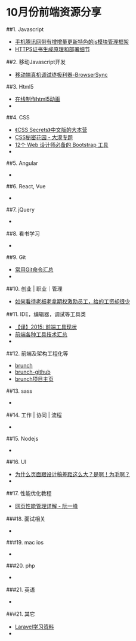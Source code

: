 # 10月份前端资源分享
##1. Javascript
- [手机腾讯网带有增增量更新特色的js模块管理框架](http://mt.tencent.com/)
- [HTTPS证书生成原理和部署细节](http://www.barretlee.com/blog/2015/10/05/how-to-build-a-https-server/)

##2. 移动Javascript开发
- [移动端真机调试终极利器-BrowserSync](http://www.codingserf.com/index.php/2015/03/browsersync/)

##3. Html5
- [在线制作html5动画](http://www.mugeda.com/animation/new?source=home)
- []()

##4. CSS
- [《CSS Secrets》中文版的大本营](https://github.com/cssmagic/CSS-Secrets)
- [CSS秘密花园 - 大漠专题](http://www.w3cplus.com/blog/tags/502.html)
- [12个 Web 设计师必备的 Bootstrap 工具](http://www.imooc.com/article/1452)
- []()

##5. Angular
- []()

##6. React, Vue
- []()

##7. jQuery
- []()


##8. 看书学习
- []()

##9. Git
- [常用Git命令汇总](http://www.jianshu.com/p/0f2ffa404ac1)
- []()

##10. 创业 | 职业｜管理
- [如何看待老板老拿期权激励员工，给的工资却很少](http://www.zhihu.com/question/29056889)

##11. IDE，编辑器，调试等工具类
- [【译】2015: 前端工具现状](http://www.w3ctech.com/topic/1513)
- [前端各种工具技术汇总](http://duoduo369.github.io/skill_issues/)
- []()

##12. 前端及架构工程化等
- [brunch](http://hao.jobbole.com/brunch/)
- [brunch-github](https://github.com/brunch/brunch)
- [brunch项目主页](http://brunch.io/)

##13. sass
- []()

##14. 工作 | 协同 | 流程
- []()

##15. Nodejs
- []()

##16. UI
- [为什么页面跟设计稿差距这么大？是啊！为毛啊？](http://www.uisdc.com/design-just-stay-design)
- []()

##17. 性能优化教程
- [网页性能管理详解 - 阮一峰](http://www.ruanyifeng.com/blog/2015/09/web-page-performance-in-depth.html)

###18. 面试相关
- []()

###19. mac ios
- []()


###20. php
- []()


###21. 英语
- []()


###21. 其它
- [Laravel学习资料](https://github.com/chiraggude/awesome-laravel)
- []()

